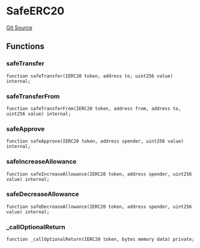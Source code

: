 # SafeERC20
[Git Source](https://github.com/KlimaDAO/klimadao-solidity/blob/d2235caa445c673ffcb1a4a1d8c97c8c3cba5198/src/protocol/staking/regular/KlimaStakingDistributor_v4.sol)


## Functions
### safeTransfer


```solidity
function safeTransfer(IERC20 token, address to, uint256 value) internal;
```

### safeTransferFrom


```solidity
function safeTransferFrom(IERC20 token, address from, address to, uint256 value) internal;
```

### safeApprove


```solidity
function safeApprove(IERC20 token, address spender, uint256 value) internal;
```

### safeIncreaseAllowance


```solidity
function safeIncreaseAllowance(IERC20 token, address spender, uint256 value) internal;
```

### safeDecreaseAllowance


```solidity
function safeDecreaseAllowance(IERC20 token, address spender, uint256 value) internal;
```

### _callOptionalReturn


```solidity
function _callOptionalReturn(IERC20 token, bytes memory data) private;
```

